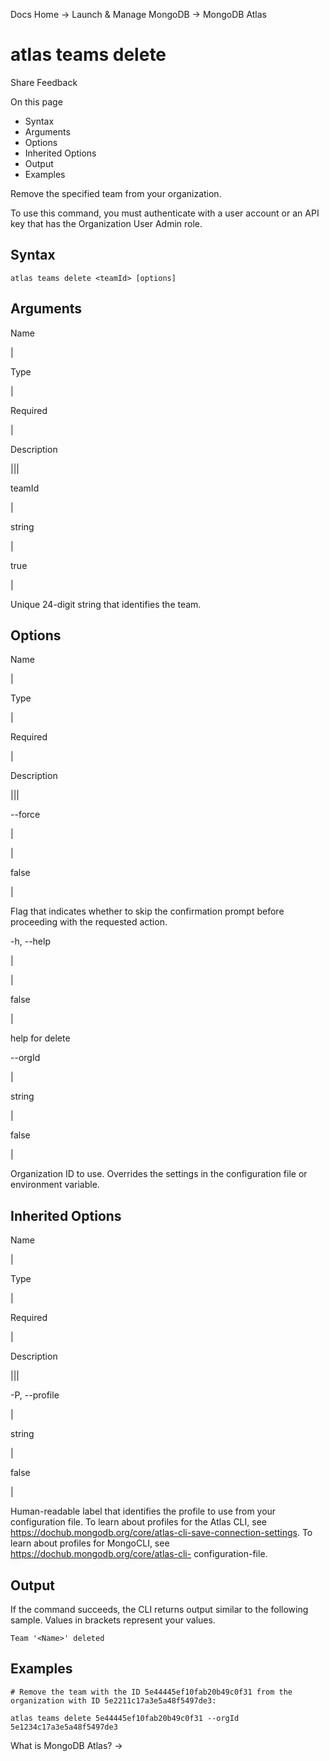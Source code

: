 Docs Home → Launch & Manage MongoDB → MongoDB Atlas

# atlas teams delete

Share Feedback

On this page

  * Syntax
  * Arguments
  * Options
  * Inherited Options
  * Output
  * Examples

Remove the specified team from your organization.

To use this command, you must authenticate with a user account or an API key
that has the Organization User Admin role.

## Syntax

    
    
    atlas teams delete <teamId> [options]  
      
  
## Arguments

Name

|

Type

|

Required

|

Description  
  
|||  
  
teamId

|

string

|

true

|

Unique 24-digit string that identifies the team.  
  
## Options

Name

|

Type

|

Required

|

Description  
  
|||  
  
\--force

|

|

false

|

Flag that indicates whether to skip the confirmation prompt before proceeding
with the requested action.  
  
-h, --help

|

|

false

|

help for delete  
  
\--orgId

|

string

|

false

|

Organization ID to use. Overrides the settings in the configuration file or
environment variable.  
  
## Inherited Options

Name

|

Type

|

Required

|

Description  
  
|||  
  
-P, --profile

|

string

|

false

|

Human-readable label that identifies the profile to use from your
configuration file. To learn about profiles for the Atlas CLI, see
https://dochub.mongodb.org/core/atlas-cli-save-connection-settings. To learn
about profiles for MongoCLI, see https://dochub.mongodb.org/core/atlas-cli-
configuration-file.  
  
## Output

If the command succeeds, the CLI returns output similar to the following
sample. Values in brackets represent your values.

    
    
    Team '<Name>' deleted  
      
  
## Examples

    
    
    # Remove the team with the ID 5e44445ef10fab20b49c0f31 from the organization with ID 5e2211c17a3e5a48f5497de3:  
      
    atlas teams delete 5e44445ef10fab20b49c0f31 --orgId 5e1234c17a3e5a48f5497de3  
  
What is MongoDB Atlas? →

